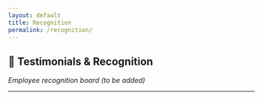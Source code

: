 ```yaml
---
layout: default
title: Recognition
permalink: /recognition/
---
```


## 🌟 Testimonials & Recognition
*Employee recognition board (to be added)*

---

